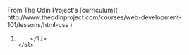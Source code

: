 <!DOCTYPE html>
<html>
<head>
	<title> The google project </title>
</head>
<body>

<!-- // HTML/CSS GOOGLE WEBSITE DESIGN PROJECT //
#theodinproject: -->

<div>
	<p> From The Odin Project's [curriculum]( http://www.theodinproject.com/courses/web-development-101/lessons/html-css ) </p>
	<ol>
		<li>
			
		</li>
	</ol>
</div>

</body>
</html>